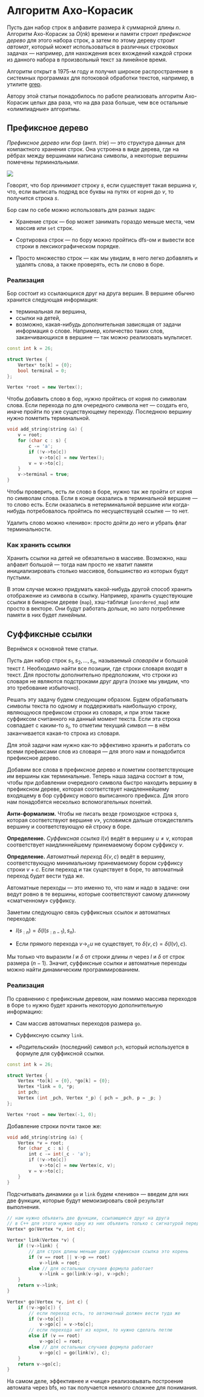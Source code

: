 # Алгоритм Ахо-Корасик

Пусть дан набор строк в алфавите размера $k$ суммарной длины $n$. Алгоритм Ахо-Корасик за $O(nk)$ времени и памяти строит *префиксное дерево* для этого набора строк, а затем по этому дереву строит *автомат*, который может использоваться в различных строковых задачах — например, для нахождения всех вхождений каждой строки из данного набора в произвольный текст за линейное время.

Алгоритм открыт в 1975-м году и получил широкое распространение в системных программах для потоковой обработки текстов, например, в утилите [grep](https://en.wikipedia.org/wiki/Grep).

Автору этой статьи понадобилось по работе реализовать алгоритм Ахо-Корасик целых два раза, что на два раза больше, чем все остальные «олимпиадные» алгоритмы.

## Префиксное дерево

*Префиксное дерево* или *бор* (англ. *trie*) — это структура данных для компактного хранения строк. Она устроена в виде дерева, где на рёбрах между вершинами написана символы, а некоторые вершины помечены *терминальными*.

![](https://koenig-media.raywenderlich.com/uploads/2016/10/SwiftAlgClub_TrieData-trie-1.png)

Говорят, что бор *принимает* строку $s$, если существует такая вершина $v$, что, если выписать подряд все буквы на путях от корня до $v$, то получится строка $s$.

Бор сам по себе можно использовать для разных задач:

- Хранение строк — бор может занимать гораздо меньше места, чем массив или `set` строк.

- Сортировка строк — по бору можно пройтись dfs-ом и вывести все строки в лексикографическом порядке.

- Просто множество строк — как мы увидим, в него легко добавлять и удалять слова, а также проверять, есть ли слово в боре.

### Реализация

Бор состоит из ссылающихся друг на друга вершин. В вершине обычно хранится следующая информация:

- терминальная ли вершина,
- ссылки на детей,
- возможно, какая-нибудь дополнительная зависящая от задачи информация о слове. Например, количество таких слов, заканчивающихся в вершине — так можно реализовать мультисет.

```c++
const int k = 26;

struct Vertex {
    Vertex* to[k] = {0};
    bool terminal = 0;
};

Vertex *root = new Vertex();
```

Чтобы добавить слово в бор, нужно пройтись от корня по символам слова. Если перехода по для очередного символа нет — создать его, иначе пройти по уже существующему переходу. Последнюю вершину нужно пометить терминальной.

```c++
void add_string(string &s) {
    v = root;
    for (char c : s) {
        c -= 'a';
        if (!v->to[c]) 
            v->to[c] = new Vertex();
        v = v->to[c];
    }
    v->terminal = true;
}
```

Чтобы проверить, есть ли слово в боре, нужно так же пройти от корня по символам слова. Если в конце оказались в терминальной вершине — то слово есть. Если оказались в нетерминальной вершине или когда-нибудь потребовалось пройтись по несуществущей ссылке — то нет.

Удалить слово можно «лениво»: просто дойти до него и убрать флаг терминальности.

### Как хранить ссылки

Хранить ссылки на детей не обязательно в массиве. Возможно, наш алфавит большой — тогда нам просто не хватит памяти инициализировать столько массивов, большинство из которых будут пустыми.

В этом случае можно придумать какой-нибудь другой способ хранить отображение из символа в ссылку. Например, хранить существующие ссылки в бинарном дереве (`map`), хэш-таблице (`unordered_map`) или просто в векторе. Они будут работать дольше, но зато потребление памяти в них будет линейным.

## Суффиксные ссылки

Вернёмся к основной теме статьи.

Пусть дан набор строк $s_1, s_2, \ldots, s_n$, называемый *cловарём* и большой текст $t$. Необходимо найти все позиции, где строки словаря входят в текст. Для простоты дополнительно предположим, что строки из словаря не являются подстроками друг друга (позже мы увидим, что это требование избыточно).

Решать эту задачу будем следующим образом. Будем обрабатывать символы текста по одному и поддерживать наибольшую строку, являющуюся префиксом строки из словаря, и при этом также суффиксом считанного на данный момент текста. Если эта строка совпадает с каким-то $s_i$, то отметим текущий символ — в нём заканчивается какая-то строка из словаря.

Для этой задачи нам нужно как-то эффективно хранить и работать со всеми префиксами слов из словаря — для этого нам и понадобится префиксное дерево.

Добавим все слова в префиксное дерево и пометим соответствующие им вершины как терминальные. Теперь наша задача состоит в том, чтобы при добавлении очередного символа быстро находить вершину в префиксном дереве, которая соответcтвует наидленнейшему входящему в бор суффиксу нового выписанного префикса. Для этого нам понадобятся несколько вспомогательных понятий.

**Анти-формализм.** Чтобы не писать везде громоздкое «строка $s$, которая соответствуют вершине $v$», условимся дальше отождествлять вершину и соответствующую ей строку в боре.

**Определение.** *Суффиксная ссылка* $l(v)$ ведёт в вершину $u \neq v$, которая соответствует наидлиннейшему принемаемому бором суффиксу $v$.

**Определение.** *Автоматный переход* $\delta(v, c)$ ведёт в вершину, соответствующую минимальному принемаемому бором суффиксу строки $v + c$. Если переход и так существует в боре, то автоматный переход будет вести туда же.

Автоматные переходы — это именно то, что нам и надо в задаче: они ведут ровно в те вершины, которые соответствуют самому длинному «сматченному» суффиксу.

Заметим следующую связь суффиксных ссылок и автоматных переходов:

- $l(s_{:n}) = \delta(l(s_{:n-1}), s_n)$.

- Если прямого перехода $v \to_c u$ не существует, то $\delta(v, c) = \delta(l(v), c)$.

Мы только что выразили $l$ и $\delta$ от строки длины $n$ через $l$ и $\delta$ от строк размера $(n-1)$. Значит, суффиксные ссылки и автоматные переходы можно найти динамическим программированием.

### Реализация

По сравнению с префиксным деревом, нам помимо массива переходов в боре `to` нужно будет хранить некоторую дополнительную информацию:

* Сам массив автоматных переходов размера `go`.

* Суффиксную ссылку `link`.

* «Родительский» (последний) символ `pch`, который используется в формуле для суффиксной ссылки.

```c++
const int k = 26;

struct Vertex {
    Vertex *to[k] = {0}, *go[k] = {0};
    Vertex *link = 0, *p;
    int pch;
    Vertex (int _pch, Vertex *_p) { pch = _pch, p = _p; }
};

Vertex *root = new Vertex(-1, 0);
```

Добавление строки почти такое же:

```c++
void add_string(string &s) {
    Vertex *v = root;
    for (char _c : s) {
        int c -= int(_c - 'a');
        if (!v->to[c])
            v->to[c] = new Vertex(c, v);
        v = v->to[c];
    }
}
```

Подсчитывать динамики `go` и `link` будем «лениво» — введем для них две функции, которые будут мемоизировать свой результат выполнения.

```c++
// нам нужно объявить две функции, ссылающиеся друг на друга
// в C++ для этого нужно одну из них объявить только с сигнатурой перед другой
Vertex* go(Vertex *v, int c);

Vertex* link(Vertex *v) {
    if (!v->link) {
        // для строк длины меньше двух суффиксная ссылка это корень
        if (v == root || v->p == root)
            v->link = root;
        else // для остальных случаев формула работает
            v->link = go(link(v->p), v->pch);
    }
    return v->link;
}

Vertex* go(Vertex *v, int c) {
    if (!v->go[c]) {
        // если переход есть, то автоматный должен вести туда же
        if (v->to[c])
            v->go[c] = v->to[c];
        // если перехода нет из корня, то нужно сделать петлю
        else if (v == root)
            v->go[c] = root;
        else // для остальных случаев формула работает
            v->go[c] = go(link(v), c);
    }
    return v->go[c];
}
```

На самом деле, эффективнее и «чище» реализовывать построение автомата через bfs, но так получается немного сложнее для понимания.
